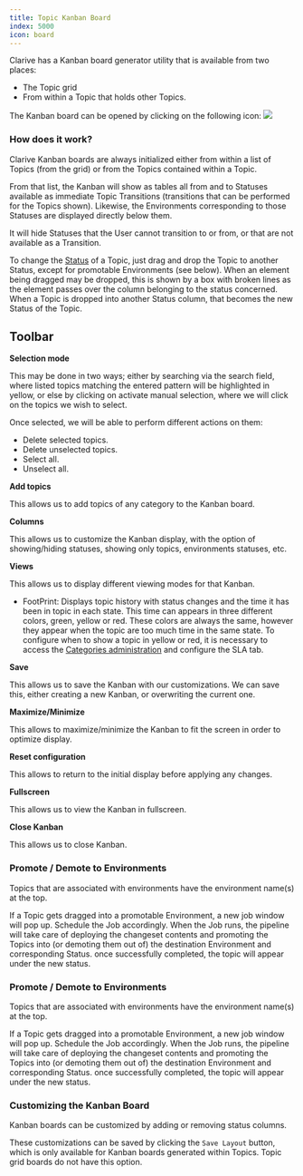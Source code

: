 ```yaml
---
title: Topic Kanban Board
index: 5000
icon: board
---
```


Clarive has a Kanban board generator utility that is available from two places:

- The Topic grid
- From within a Topic that holds other Topics.

The Kanban board can be opened by clicking on the following icon: ![](/static/images/icons/board.svg)

### How does it work?

Clarive Kanban boards are always initialized either from within a list of Topics (from the grid) or from the Topics
contained within a Topic.

From that list, the Kanban will show as tables all from and to Statuses available as immediate Topic Transitions
(transitions that can be performed for the Topics shown). Likewise, the Environments corresponding to those Statuses are
displayed directly below them.

It will hide Statuses that the User cannot transition to or from, or that are not available as a Transition.

To change the [Status](/concepts/status) of a Topic, just drag and drop the Topic to another Status, except for
promotable Environments (see below). When an element being dragged may be dropped, this is shown by a box with broken
lines as the element passes over the column belonging to the status concerned. When a Topic is dropped into another
Status column, that becomes the new Status of the Topic.

## Toolbar

**Selection mode**

This may be done in two ways; either by searching via the search field, where listed topics matching the entered pattern
will be highlighted in yellow, or else by clicking on activate manual selection, where we will click on the topics we
wish to select.

Once selected, we will be able to perform different actions on them:

- Delete selected topics.
- Delete unselected topics.
- Select all.
- Unselect all.

**Add topics**

This allows us to add topics of any category to the Kanban board.

**Columns**

This allows us to customize the Kanban display, with the option of showing/hiding statuses, showing only topics,
environments statuses, etc.

**Views**

This allows us to display different viewing modes for that Kanban.

- FootPrint: Displays topic history with status changes and the time it has been in topic in each state. This time can
appears in three different colors, green, yellow or red. These colors are always the same, however they appear when the
topic are too much time in the same state. To configure when to show a topic in yellow or red, it is necessary to access
the [Categories administration](/admin/categories) and configure the SLA tab.

**Save**

This allows us to save the Kanban with our customizations. We can save this, either creating a new Kanban, or
overwriting the current one.

**Maximize/Minimize**

This allows to maximize/minimize the Kanban to fit the screen in order to optimize display.

**Reset configuration**

This allows to return to the initial display before applying any changes.

**Fullscreen**

This allows us to view the Kanban in fullscreen.

**Close Kanban**

This allows us to close Kanban.

### Promote / Demote to Environments

Topics that are associated with environments have the environment name(s) at the top.

If a Topic gets dragged into a promotable Environment, a new job window will pop up.  Schedule the Job accordingly. When
the Job runs, the pipeline will take care of deploying the changeset contents and promoting the Topics into (or demoting
them out of) the destination Environment and corresponding Status.  once successfully completed, the topic will appear
under the new status.

### Promote / Demote to Environments

Topics that are associated with environments have the environment name(s) at the top.

If a Topic gets dragged into a promotable Environment, a new job window will pop up.  Schedule the Job accordingly. When
the Job runs, the pipeline will take care of deploying the changeset contents and promoting the Topics into (or demoting
them out of) the destination Environment and corresponding Status.  once successfully completed, the topic will appear
under the new status.

### Customizing the Kanban Board

Kanban boards can be customized by adding or removing status columns.

These customizations can be saved by clicking the `Save Layout` button, which is only available for Kanban boards
generated within Topics. Topic grid boards do not have this option.
